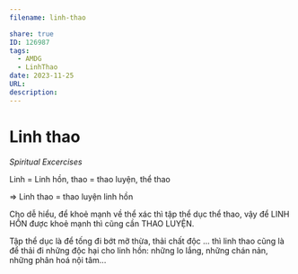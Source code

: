 ```yaml
---
filename: linh-thao

share: true
ID: 126987
tags:
  - AMDG
  - LinhThao
date: 2023-11-25
URL: 
description:
---
```

# Linh thao
*Spiritual Excercises*

Linh = Linh hồn, thao = thao luyện, thể thao

=> Linh thao = thao luyện linh hồn

Cho dễ hiểu, để khoẻ mạnh về thể xác thì tập thể dục thể thao, vậy để LINH HỒN được khoẻ mạnh thì cũng cần THAO LUYỆN.

Tập thể dục là để tống đi bớt mỡ thừa, thải chất độc ... thì linh thao cũng là để thải đi những độc hại cho linh hồn: những lo lắng, những chán nản, những phân hoá nội tâm...


